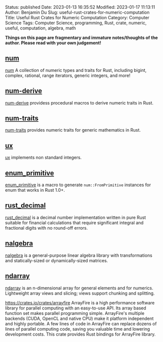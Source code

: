 Status: published
Date: 2023-01-13 16:35:52
Modified: 2023-01-17 11:13:11
Author: Benjamin Du
Slug: useful-rust-crates-for-numeric-computation
Title: Useful Rust Crates for Numeric Computation
Category: Computer Science
Tags: Computer Science, programming, Rust, crate, numeric, useful, computation, algebra, math

**Things on this page are fragmentary and immature notes/thoughts of the author. Please read with your own judgement!**


## [num](https://crates.io/crates/num)
[num](https://crates.io/crates/num)
A collection of numeric types and traits for Rust, 
including bigint, complex, rational, range iterators, generic integers, and more!

## [num-derive](https://crates.io/crates/num-derive)
[num-derive](https://crates.io/crates/num-derive)
providess procedural macros to derive numeric traits in Rust.

## [num-traits](https://crates.io/crates/num-traits)
[num-traits](https://crates.io/crates/num-traits)
provides numeric traits for generic mathematics in Rust.

## [ux](https://crates.io/crates/ux)
[ux](https://crates.io/crates/ux)
implements non standard integers.

## [enum_primitive](https://crates.io/crates/enum_primitive)
[enum_primitive](https://crates.io/crates/enum_primitive)
is a macro to generate `num::FromPrimitive` instances for enum that works in Rust 1.0+.

## [rust_decimal](https://crates.io/crates/rust_decimal)
[rust_decimal](https://crates.io/crates/rust_decimal)
is a decimal number implementation written in pure Rust suitable 
for financial calculations that require significant integral 
and fractional digits with no round-off errors.

## [nalgebra](https://crates.io/crates/nalgebra)
[nalgebra](https://crates.io/crates/nalgebra)
is a general-purpose linear algebra library with transformations 
and statically-sized or dynamically-sized matrices.

## [ndarray](https://crates.io/crates/ndarray)
[ndarray](https://crates.io/crates/ndarray)
is an n-dimensional array for general elements and for numerics. 
Lightweight array views and slicing; views support chunking and splitting.

https://crates.io/crates/arrayfire
ArrayFire is a high performance software library for parallel computing with an easy-to-use API. Its array based function set makes parallel programming simple. ArrayFire's multiple backends (CUDA, OpenCL and native CPU) make it platform independent and highly portable. A few lines of code in ArrayFire can replace dozens of lines of parallel computing code, saving you valuable time and lowering development costs. This crate provides Rust bindings for ArrayFire library.



